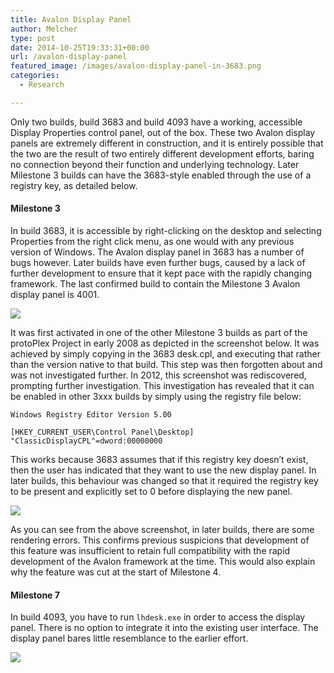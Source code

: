 ```yaml
---
title: Avalon Display Panel
author: Melcher
type: post
date: 2014-10-25T19:33:31+00:00
url: /avalon-display-panel
featured_image: /images/avalon-display-panel-in-3683.png
categories:
  - Research

---
```

Only two builds, build 3683 and build 4093 have a working, accessible Display Properties control panel, out of the box. These two Avalon display panels are extremely different in construction, and it is entirely possible that the two are the result of two entirely different development efforts, baring no connection beyond their function and underlying technology. Later Milestone 3 builds can have the 3683-style enabled through the use of a registry key, as detailed below.

#### Milestone 3

In build 3683, it is accessible by right-clicking on the desktop and selecting Properties from the right click menu, as one would with any previous version of Windows. The Avalon display panel in 3683 has a number of bugs however. Later builds have even further bugs, caused by a lack of further development to ensure that it kept pace with the rapidly changing framework. The last confirmed build to contain the Milestone 3 Avalon display panel is 4001.

![](/images/avalon-display-panel-in-3683.png)

It was first activated in one of the other Milestone 3 builds as part of the protoPlex Project in early 2008 as depicted in the screenshot below. It was achieved by simply copying in the 3683 desk.cpl, and executing that rather than the version native to that build. This step was then forgotten about and was not investigated further. In 2012, this screenshot was rediscovered, prompting further investigation. This investigation has revealed that it can be enabled in other 3xxx builds by simply using the registry file below:

```
Windows Registry Editor Version 5.00

[HKEY_CURRENT_USER\Control Panel\Desktop]
"ClassicDisplayCPL"=dword:00000000
```

This works because 3683 assumes that if this registry key doesn’t exist, then the user has indicated that they want to use the new display panel. In later builds, this behaviour was changed so that it required the registry key to be present and explicitly set to 0 before displaying the new panel.

![](/images/avalon-display-panel-in-3718.png)

As you can see from the above screenshot, in later builds, there are some rendering errors. This confirms previous suspicions that development of this feature was insufficient to retain full compatibility with the rapid development of the Avalon framework at the time. This would also explain why the feature was cut at the start of Milestone 4.

#### Milestone 7

In build 4093, you have to run `lhdesk.exe` in order to access the display panel. There is no option to integrate it into the existing user interface. The display panel bares little resemblance to the earlier effort.

![](/images/avalon-display-panel-4093.png)